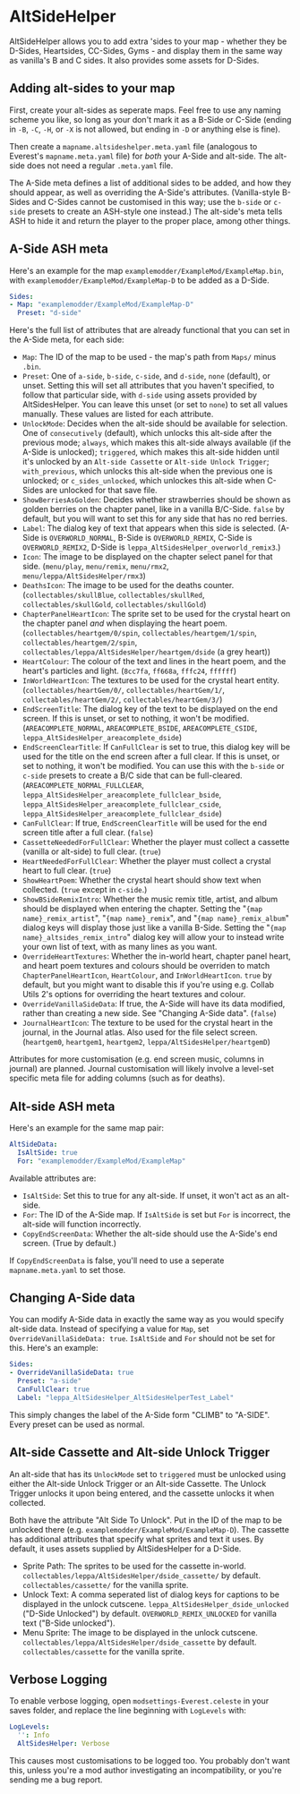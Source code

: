 # AltSideHelper
AltSideHelper allows you to add extra 'sides to your map - whether they be D-Sides, Heartsides, CC-Sides, Gyms - and display them in the same way as vanilla's B and C sides. It also provides some assets for D-Sides.

## Adding alt-sides to your map
First, create your alt-sides as seperate maps. Feel free to use any naming scheme you like, so long as your don't mark it as a B-Side or C-Side (ending in `-B`, `-C`, `-H`, or `-X` is not allowed, but ending in `-D` or anything else is fine).

Then create a `mapname.altsideshelper.meta.yaml` file (analogous to Everest's `mapname.meta.yaml` file) for *both* your A-Side and alt-side. The alt-side does not need a regular `.meta.yaml` file.

The A-Side meta defines a list of additional sides to be added, and how they should appear, as well as overriding the A-Side's attributes. (Vanilla-style B-Sides and C-Sides cannot be customised in this way; use the `b-side` or `c-side` presets to create an ASH-style one instead.) The alt-side's meta tells ASH to hide it and return the player to the proper place, among other things.

## A-Side ASH meta

Here's an example for the map `examplemodder/ExampleMod/ExampleMap.bin`, with `examplemodder/ExampleMod/ExampleMap-D` to be added as a D-Side.
```yaml
Sides:
- Map: "examplemodder/ExampleMod/ExampleMap-D"
  Preset: "d-side"
```

Here's the full list of attributes that are already functional that you can set in the A-Side meta, for each side:
 - `Map`: The ID of the map to be used - the map's path from `Maps/` minus `.bin`.
 - `Preset`: One of `a-side`, `b-side`, `c-side`, and `d-side`, `none` (default), or unset. Setting this will set all attributes that you haven't specified, to follow that particular side, with `d-side` using assets provided by AltSidesHelper. You can leave this unset (or set to `none`) to set all values manually. These values are listed for each attribute.
 - `UnlockMode`: Decides when the alt-side should be available for selection. One of `consecutively` (default), which unlocks this alt-side after the previous mode; `always`, which makes this alt-side always available (if the A-Side is unlocked); `triggered`, which makes this alt-side hidden until it's unlocked by an `Alt-side Cassette` or `Alt-side Unlock Trigger`; `with_previous`, which unlocks this alt-side when the previous one is unlocked; or `c_sides_unlocked`, which unlockes this alt-side when C-Sides are unlocked for that save file.
 - `ShowBerriesAsGolden`: Decides whether strawberries should be shown as golden berries on the chapter panel, like in a vanilla B/C-Side. `false` by default, but you will want to set this for any side that has no red berries.
 - `Label`: The dialog key of text that appears when this side is selected. (A-Side is `OVERWORLD_NORMAL`, B-Side is `OVERWORLD_REMIX`, C-Side is `OVERWORLD_REMIX2`, D-Side is `leppa_AltSidesHelper_overworld_remix3`.)
 - `Icon`: The image to be displayed on the chapter select panel for that side. (`menu/play`, `menu/remix`, `menu/rmx2`, `menu/leppa/AltSidesHelper/rmx3`)
 - `DeathsIcon`: The image to be used for the deaths counter. (`collectables/skullBlue`, `collectables/skullRed`, `collectables/skullGold`, `collectables/skullGold`)
 - `ChapterPanelHeartIcon`: The sprite set to be used for the crystal heart on the chapter panel *and* when displaying the heart poem. (`collectables/heartgem/0/spin`, `collectables/heartgem/1/spin`, `collectables/heartgem/2/spin`, `collectables/leppa/AltSidesHelper/heartgem/dside` (a grey heart))
 - `HeartColour`: The colour of the text and lines in the heart poem, and the heart's particles and light. (`8cc7fa`, `ff668a`, `fffc24`, `ffffff`)
 - `InWorldHeartIcon`: The textures to be used for the crystal heart entity. (`collectables/heartGem/0/`, `collectables/heartGem/1/`, `collectables/heartGem/2/`, `collectables/heartGem/3/`)
 - `EndScreenTitle`: The dialog key of the text to be displayed on the end screen. If this is unset, or set to nothing, it won't be modified. (`AREACOMPLETE_NORMAL`, `AREACOMPLETE_BSIDE`, `AREACOMPLETE_CSIDE`, `leppa_AltSidesHelper_areacomplete_dside`)
 - `EndScreenClearTitle`: If `CanFullClear` is set to true, this dialog key will be used for the title on the end screen after a full clear. If this is unset, or set to nothing, it won't be modified. You can use this with the `b-side` or `c-side` presets to create a B/C side that can be full-cleared. (`AREACOMPLETE_NORMAL_FULLCLEAR`, `leppa_AltSidesHelper_areacomplete_fullclear_bside`, `leppa_AltSidesHelper_areacomplete_fullclear_cside`, `leppa_AltSidesHelper_areacomplete_fullclear_dside`)
 - `CanFullClear`: If true, `EndScreenClearTitle` will be used for the end screen title after a full clear. (`false`)
 - `CassetteNeededForFullClear`: Whether the player must collect a cassette (vanilla or alt-side) to full clear. (`true`)
 - `HeartNeededForFullClear`: Whether the player must collect a crystal heart to full clear. (`true`)
 - `ShowHeartPoem`: Whether the crystal heart should show text when collected. (`true` except in `c-side`.)
 - `ShowBSideRemixIntro`: Whether the music remix title, artist, and album should be displayed when entering the chapter. Setting the "`{map name}_remix_artist`", "`{map name}_remix`", and "`{map name}_remix_album`" dialog keys will display those just like a vanilla B-Side. Setting the "`{map name}_altsides_remix_intro`" dialog key will allow your to instead write your own list of text, with as many lines as you want.
 - `OverrideHeartTextures`: Whether the in-world heart, chapter panel heart, and heart poem textures and colours should be overriden to match `ChapterPanelHeartIcon`, `HeartColour`, and `InWorldHeartIcon`. `true` by default, but you might want to disable this if you're using e.g. Collab Utils 2's options for overriding the heart textures and colour.
 - `OverrideVanillaSideData`: If true, the A-Side will have its data modified, rather than creating a new side. See "Changing A-Side data". (`false`)
 - `JournalHeartIcon`: The texture to be used for the crystal heart in the journal, in the Journal atlas. Also used for the file select screen. (`heartgem0`, `heartgem1`, `heartgem2`, `leppa/AltSidesHelper/heartgemD`)

Attributes for more customisation (e.g. end screen music, columns in journal) are planned. Journal customisation will likely involve a level-set specific meta file for adding columns (such as for deaths).

## Alt-side ASH meta

Here's an example for the same map pair:
```yaml
AltSideData:
  IsAltSide: true
  For: "examplemodder/ExampleMod/ExampleMap"
```

Available attributes are:
 - `IsAltSide`: Set this to true for any alt-side. If unset, it won't act as an alt-side.
 - `For`: The ID of the A-Side map. If `IsAltSide` is set but `For` is incorrect, the alt-side will function incorrectly.
 - `CopyEndScreenData`: Whether the alt-side should use the A-Side's end screen. (True by default.)

If `CopyEndScreenData` is false, you'll need to use a seperate `mapname.meta.yaml` to set those.

## Changing A-Side data
You can modify A-Side data in exactly the same way as you would specify alt-side data. Instead of specifying a value for `Map`, set `OverrideVanillaSideData: true`. `IsAltSide` and `For` should not be set for this. Here's an example:
```yaml
Sides:
- OverrideVanillaSideData: true
  Preset: "a-side"
  CanFullClear: true
  Label: "leppa_AltSidesHelper_AltSidesHelperTest_Label"
```
This simply changes the label of the A-Side form "CLIMB" to "A-SIDE". Every preset can be used as normal.

## Alt-side Cassette and Alt-side Unlock Trigger
An alt-side that has its `UnlockMode` set to `triggered` must be unlocked using either the Alt-side Unlock Trigger or an Alt-side Cassette. The Unlock Trigger unlocks it upon being entered, and the cassette unlocks it when collected.

Both have the attribute "Alt Side To Unlock". Put in the ID of the map to be unlocked there (e.g. `examplemodder/ExampleMod/ExampleMap-D`).
The cassette has additional attributes that specify what sprites and text it uses. By default, it uses assets supplied by AltSidesHelper for a D-Side.
 - Sprite Path: The sprites to be used for the cassette in-world. `collectables/leppa/AltSidesHelper/dside_cassette/` by default. `collectables/cassette/` for the vanilla sprite.
 - Unlock Text: A comma seperated list of dialog keys for captions to be displayed in the unlock cutscene. `leppa_AltSidesHelper_dside_unlocked` ("D-Side Unlocked") by default. `OVERWORLD_REMIX_UNLOCKED` for vanilla text ("B-Side unlocked").
 - Menu Sprite: The image to be displayed in the unlock cutscene. `collectables/leppa/AltSidesHelper/dside_cassette` by default. `collectables/cassette` for the vanilla sprite.

## Verbose Logging

To enable verbose logging, open `modsettings-Everest.celeste` in your saves folder, and replace the line beginning with `LogLevels` with:

```yaml
LogLevels:
  '': Info
  AltSidesHelper: Verbose
```

This causes most customisations to be logged too. You probably don't want this, unless you're a mod author investigating an incompatibility, or you're sending me a bug report.